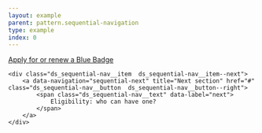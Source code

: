 ```yaml
---
layout: example
parent: pattern.sequential-navigation
type: example
index: 0
---
```


<nav class="ds_sequential-nav" aria-label="Article navigation">
    <div class="ds_sequential-nav__item  ds_sequential-nav__item--prev">
        <a data-navigation="sequential-previous" title="Previous section" href="#" class="ds_sequential-nav__button  ds_sequential-nav__button--left">
            <span class="ds_sequential-nav__text" data-label="previous">
                Apply for or renew a Blue Badge
            </span>
        </a>
    </div>

    <div class="ds_sequential-nav__item  ds_sequential-nav__item--next">
        <a data-navigation="sequential-next" title="Next section" href="#" class="ds_sequential-nav__button  ds_sequential-nav__button--right">
            <span class="ds_sequential-nav__text" data-label="next">
                Eligibility: who can have one?
            </span>
        </a>
    </div>
</nav>
